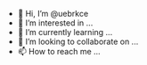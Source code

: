- 👋 Hi, I’m @uebrkce
- 👀 I’m interested in ...
- 🌱 I’m currently learning ...
- 💞️ I’m looking to collaborate on ...
- 📫 How to reach me ...

<!---
uebrkce/uebrkce is a ✨ special ✨ repository because its `README.md` (this file) appears on your GitHub profile.
You can click the Preview link to take a look at your changes.
--->
